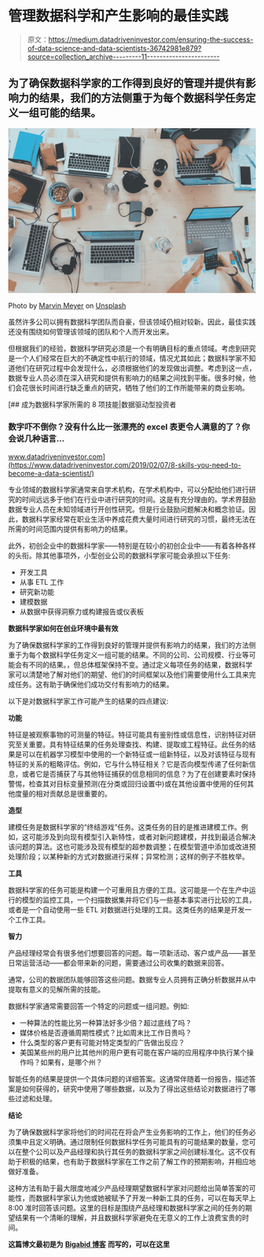 # 管理数据科学和产生影响的最佳实践

> 原文：<https://medium.datadriveninvestor.com/ensuring-the-success-of-data-science-and-data-scientists-36742981e879?source=collection_archive---------11----------------------->

## 为了确保数据科学家的工作得到良好的管理并提供有影响力的结果，我们的方法侧重于为每个数据科学任务定义一组可能的结果。

![](img/b4f75fa2598d2b71018b43c262d6681e.png)

Photo by [Marvin Meyer](https://unsplash.com/@marvelous?utm_source=unsplash&utm_medium=referral&utm_content=creditCopyText) on [Unsplash](https://unsplash.com/s/photos/team?utm_source=unsplash&utm_medium=referral&utm_content=creditCopyText)

虽然许多公司以拥有数据科学团队而自豪，但该领域仍相对较新。因此，最佳实践还没有围绕如何管理该领域的团队和个人而开发出来。

但根据我们的经验，数据科学研究必须是一个有明确目标的重点领域。考虑到研究是一个人们经常在巨大的不确定性中航行的领域，情况尤其如此；数据科学家不知道他们在研究过程中会发现什么，必须根据他们的发现做出调整。考虑到这一点，数据专业人员必须在深入研究和提供有影响力的结果之间找到平衡。很多时候，他们会花很长时间进行缺乏重点的研究，牺牲了他们的工作所能带来的商业影响。

[](https://www.datadriveninvestor.com/2019/02/07/8-skills-you-need-to-become-a-data-scientist/) [## 成为数据科学家所需的 8 项技能|数据驱动型投资者

### 数字吓不倒你？没有什么比一张漂亮的 excel 表更令人满意的了？你会说几种语言…

www.datadriveninvestor.com](https://www.datadriveninvestor.com/2019/02/07/8-skills-you-need-to-become-a-data-scientist/) 

专业领域的数据科学家通常来自学术机构，在学术机构中，可以分配给他们进行研究的时间远远多于他们在行业中进行研究的时间。这是有充分理由的。学术界鼓励数据专业人员在未知领域进行开创性研究。但是行业鼓励问题解决和概念验证。因此，数据科学家经常在职业生活中养成花费大量时间进行研究的习惯，最终无法在所需的时间范围内提供有影响力的结果。

此外，初创企业中的数据科学家——特别是在较小的初创企业中——有着各种各样的头衔。除其他事项外，小型创业公司的数据科学家可能会承担以下任务:

*   开发工具
*   从事 ETL 工作
*   研究新功能
*   建模数据
*   从数据中获得洞察力或构建报告或仪表板

**数据科学家如何在创业环境中最有效**

为了确保数据科学家的工作得到良好的管理并提供有影响力的结果，我们的方法侧重于为每个数据科学任务定义一组可能的结果。不同的公司、公司规模、行业等可能会有不同的结果。，但总体框架保持不变。通过定义每项任务的结果，数据科学家可以清楚地了解对他们的期望、他们的时间框架以及他们需要使用什么工具来完成任务。这有助于确保他们成功交付有影响力的结果。

以下是对数据科学家工作可能产生的结果的四点建议:

**功能**

特征是被观察事物的可测量的特征。特征可能具有鉴别性或信息性，识别特征对研究至关重要。具有特征结果的任务处理查找、构建、提取或工程特征。此任务的结果是可以在机器学习模型中使用的一个新特征或一组新特征，以及对该特征与现有特征的关系的粗略评估。例如，它与什么特征相关？它是否向模型传递了任何新信息，或者它是否捕获了与其他特征捕获的信息相同的信息？为了在创建要素时保持警惕，检查其对目标变量预测(在分类或回归设置中)或在其他设置中使用的任何其他度量的相对贡献总是很重要的。

**造型**

建模任务是数据科学家的“终结游戏”任务。这类任务的目的是推进建模工作。例如，这可能涉及到向现有模型引入新特性，或者对新问题建模，并找到最适合解决该问题的算法。这也可能涉及现有模型的超参数调整；在模型管道中添加或改进预处理阶段；以某种新的方式对数据进行采样；异常检测；这样的例子不胜枚举。

**工具**

数据科学家的任务可能是构建一个可重用且方便的工具。这可能是一个在生产中运行的模型的监控工具，一个扫描数据集并将它们与一些基本事实进行比较的工具，或者是一个自动使用一些 ETL 对数据进行处理的工具。这类任务的结果是开发一个工作工具。

**智力**

产品经理经常会有很多他们想要回答的问题。每一项新活动、客户或产品——甚至日常运营活动——都会带来新的问题，需要通过公司收集的数据来回答。

通常，公司的数据团队能够回答这些问题。数据专业人员拥有正确分析数据并从中提取有意义的见解所需的技能。

数据科学家通常需要回答一个特定的问题或一组问题。例如:

*   一种算法的性能比另一种算法好多少倍？超过底线了吗？
*   媒体价格是否遵循周期性模式？比如周末比工作日贵吗？
*   什么类型的客户更有可能对特定类型的广告做出反应？
*   美国某些州的用户比其他州的用户更有可能在客户端的应用程序中执行某个操作吗？如果有，是哪个州？

智能任务的结果是提供一个具体问题的详细答案。这通常伴随着一份报告，描述答案是如何获得的，研究中使用了哪些数据，以及为了得出这些结论对数据进行了哪些过滤和处理。

**结论**

为了确保数据科学家将他们的时间花在将会产生业务影响的工作上，他们的任务必须集中且定义明确。通过限制任何数据科学任务可能具有的可能结果的数量，您可以在整个公司以及产品经理和执行其任务的数据科学家之间创建标准化。这不仅有助于积极的结果，也有助于数据科学家在工作之前了解工作的预期影响，并相应地做好准备。

这种方法有助于最大限度地减少产品经理期望数据科学家对问题给出简单答案的可能性，而数据科学家认为他或她被赋予了开发一种新工具的任务，可以在每天早上 8:00 准时回答该问题。这里的目标是围绕产品经理和数据科学家之间的任务的期望结果有一个清晰的理解，并且数据科学家避免在无意义的工作上浪费宝贵的时间。

**这篇博文最初是为** [**Bigabid 博客**](https://www.bigabid.com/blog) **而写的，可以在这里**[](https://www.bigabid.com/blog/data-ensuring-the-success-of-data-science-and-data-scientists)